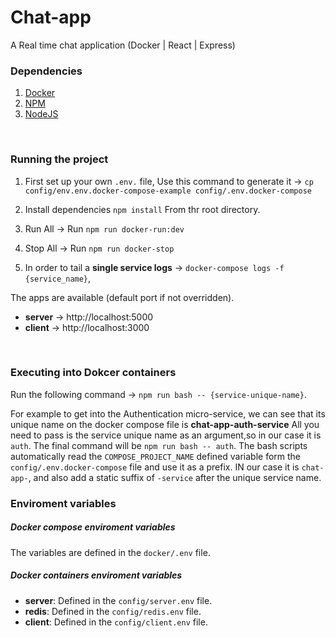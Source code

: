 # Chat-app
A Real time chat application (Docker | React | Express)


### Dependencies
1. [Docker](https://docs.docker.com/install/)
2. [NPM](https://docs.docker.com/install/)
3. [NodeJS](https://docs.docker.com/install/)
</br>

### Running the project
1.  First set up your own `.env.` file, Use this command to generate it -> `cp config/env.env.docker-compose-example config/.env.docker-compose`
    </br>

2.  Install dependencies `npm install` From thr root directory.

3.  Run All -> Run `npm run docker-run:dev`
    </br>

4.  Stop  All -> Run `npm run docker-stop`
    </br>

5. In order to tail a __single service logs__ -> `docker-compose logs -f {service_name}`, 
   </br>

The apps are available (default port if not overridden).
* __server__ -> http://localhost:5000
* __client__ -> http://localhost:3000
</br>


### Executing into Dokcer containers
Run the following command -> `npm run bash -- {service-unique-name}`.   

For example to get into the Authentication micro-service, we can see that its unique name on the docker compose file is __chat-app-auth-service__
All you need to pass is the service unique name as an argument,so in our case it is `auth`. The final command will be `npm run bash -- auth`.
The bash scripts automatically read the `COMPOSE_PROJECT_NAME` defined variable form the `config/.env.docker-compose` file and use it as a prefix. IN our case it is `chat-app-`, and also add a static suffix of 
`-service` after the unique service name.


### Enviroment variables

##### Docker compose enviroment variables
The variables are defined in the `docker/.env` file.

##### Docker containers enviroment variables
* __server__: Defined in the `config/server.env` file.
* __redis__:  Defined in the `config/redis.env` file.
* __client__: Defined in the `config/client.env` file.